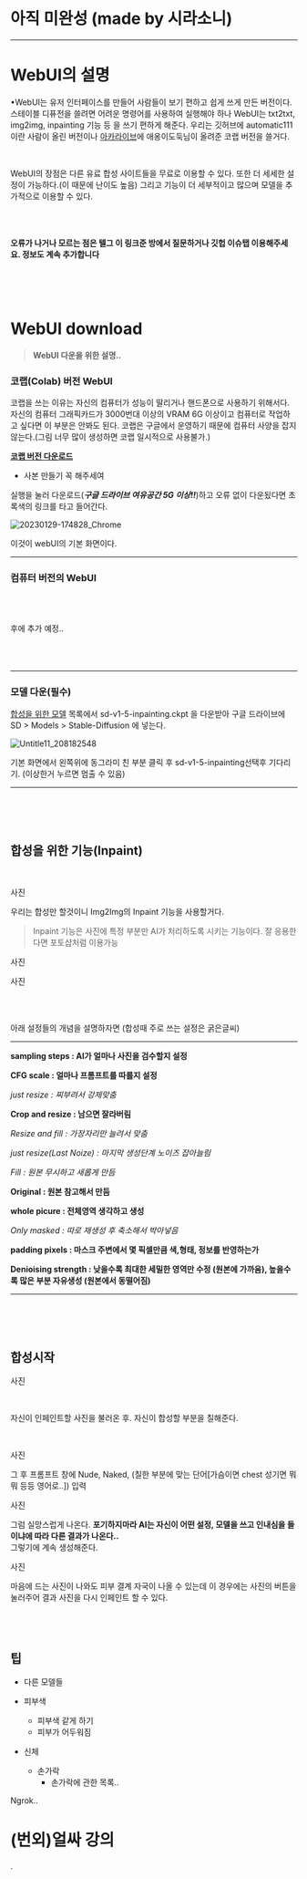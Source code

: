 # 아직 미완성 (made by 시라소니)

---

# WebUI의 설명 

•WebUI는 유저 인터페이스를 만들어 사람들이 보기 편하고 쉽게
  쓰게 만든 버전이다. 스테이블 디퓨전을 쓸려면 어려운 명령어를
  사용하여 실행해야 하나 WebUI는 txt2txt, img2img, inpainting 기능 등
  을 쓰기 편하게 해준다. 우리는 깃허브에 automatic111이란 
  사람이 올린 버전이나 [아카라이브](https://arca.live/b/aiart/60472214)에
  애옹이도둑님이 올려준 코랩 버전을 쓸거다.

<br/>

WebUI의 장점은 다른 유료 합성 사이트들을 무료로 이용할 수 있다.
또한 더 세세한 설정이 가능하다.(이 때문에 난이도 높음) 그리고
기능이 더 세부적이고 많으며 모델을 추가적으로 이용할 수 있다.


<br/>
<br/>

**오류가 나거나 모르는 점은 텔그 이 링크준 방에서 질문하거나 깃헙 이슈탭
이용해주세요. 정보도 계속 추가합니다**

<br/>
<br/>
<br/>

# WebUI download

> **WebUI 다운을 위한 설명..**

### 코랩(Colab) 버전 WebUI

코랩을 쓰는 이유는 자신의 컴퓨터가 성능이 딸리거나 핸드폰으로
사용하기 위해서다. 자신의 컴퓨터 그래픽카드가 3000번대 이상의
VRAM 6G 이상이고 컴퓨터로 작업하고 싶다면 이 부분은 안봐도 된다.
코랩은 구글에서 운영하기 때문에 컴퓨터 사양을 잡지 않는다.(그림 너무
많이 생성하면 코랩 일시적으로 사용불가.)

**[코랩 버전 다운로드](https://colab.research.google.com/drive/1nBaePtwcW_ds7OQdFebcxB91n_aORQY5#scrollTo=UGSqtUJPJoOj)**

* 사본 만들기 꼭 해주세여

실행을 눌러 다운로드(***구글 드라이브 여유공간 5G 이상!!***)하고
오류 없이 다운됬다면 초록색의 링크를 타고 들어간다.

![20230129-174828_Chrome](https://user-images.githubusercontent.com/123804566/215316943-43432151-daa3-4e6b-bf9a-0865158e629f.jpg)


이것이 webUI의 기본 화면이다. 
<br/>
***
### 컴퓨터 버전의 WebUI
<br/>
<br/>
<br/>
후에 추가 예정..
<br/>
<br/>
<br/>
<br/>

***

### 모델 다운(필수)

[합성을 위한 모델](https://huggingface.co/runwayml/stable-diffusion-inpainting/tree/main)
목록에서 sd-v1-5-inpainting.ckpt 을 다운받아
구글 드라이브에 SD > Models > Stable-Diffusion 에 넣는다.

![Untitle11_208182548](https://user-images.githubusercontent.com/123804566/215317239-c52db694-c459-4481-8e37-9b73a07502d4.png)

기본 화면에서 왼쪽위에 동그라미 친 부분 클릭 후
sd-v1-5-inpainting선택후 기다리기.
(이상한거 누르면 멈출 수 있음)
***

<br/>
<br/>
<br/>

## 합성을 위한 기능(Inpaint)
<br/>

사진

우리는 합성만 할것이니 Img2Img의
Inpaint 기능을 사용할거다.

> Inpaint 기능은 사진에 특정 부분만 AI가 처리하도록 시키는
기능이다. 잘 응용한다면 포토샵처럼 이용가능

사진

사진

<br/>
<br/>

아래 설정들의 개념을 설명하자면 (합성때 주로 쓰는 설정은 굵은글씨)

***

**sampling steps : AI가 얼마나 사진을 검수할지 설정**

**CFG scale : 얼마나 프롬프트를 따를지 설정**

_just resize : 찌부려서 강제맞춤_

**Crop and resize : 남으면 잘라버림**

_Resize and fill : 가장자리만 늘려서 맞춤_

_just resize(Last Noize) : 마지막 생성단계 노이즈 잡아늘림_

_Fill : 원본 무시하고 새롭게 만듬_

**Original : 원본 참고해서 만듬**

**whole picure : 전체영역 생각하고 생성**

_Only masked : 따로 재생성 후 축소해서 박아넣음_

**padding pixels : 마스크 주변에서 몇 픽셀만큼 색,형태, 정보를 반영하는가**

**Denioising strength : 낮을수록 최대한 세밀한 영역만 수정 (원본에 가까움),
   높을수록 많은 부분 자유생성 (원본에서 동떨어짐)**

***

<br/>
<br/>
<br/>

## 합성시작

사진
 
<br/>

자신이 인페인트할 사진을 불러온 후. 자신이 합성할 부분을 
칠해준다.

<br/>

사진

그 후 프롬프트 창에 Nude, Naked, (칠한 부분에 맞는 단어[가슴이면 chest 성기면 뭐뭐 등등 영어로..]) 입력

사진

그럼 실망스럽게 나온다. **포기하지마라 AI는 자신이 어떤 설정, 모델을 쓰고
인내심을 들이냐에 따라 다른 결과가 나온다..**
<br/>
그렇기에 계속 생성해준다.

사진

마음에 드는 사진이 나와도 피부 결계 자국이 나올 수 있는데 
이 경우에는 사진의 버튼을 눌러주어 결과 사진을 다시 인페인트
할 수 있다. 
<br/>
<br/>
<br/>
<br/>
## 팁

* 다른 모델들

* 피부색 
   * 피부색 같게 하기
   * 피부가 어두워짐

* 신체
   * 손가락
      * 손가락에 관한 목록..

Ngrok..

# (번외)얼싸 강의

.
